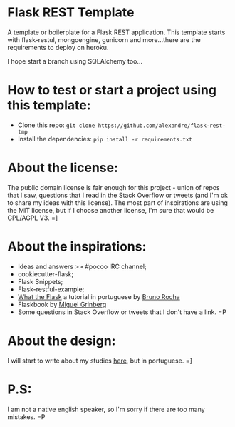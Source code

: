 # Flask REST Template

A template or boilerplate for a Flask REST application. This template starts with flask-restul, mongoengine, gunicorn 
and more...there are the requirements to deploy on heroku.

I hope start a branch using SQLAlchemy too...

# How to test or start a project using this template:

* Clone this repo: ```git clone https://github.com/alexandre/flask-rest-tmp```
* Install the dependencies: ```pip install -r requirements.txt```

# About the license:

The public domain license is fair enough for this project - union of repos that I saw, questions that I read in the Stack
Overflow or tweets (and I'm ok to share my ideas with this license). The most part of inspirations are using the MIT 
license, but if I choose another license, I'm sure that would be GPL/AGPL V3. =]

# About the inspirations:

* Ideas and answers >> #pocoo IRC channel;
* cookiecutter-flask;
* Flask Snippets;
* Flask-restful-example;
* [What the Flask](http://pythonclub.com.br/tag/what-the-flask.html) a tutorial in portuguese by [Bruno Rocha](https://github.com/rochacbruno)
* Flaskbook by [Miguel Grinberg](https://github.com/miguelgrinberg)
* Some questions in Stack Overflow or tweets that I don't have a link. =P

# About the design:

I will start to write about my studies [here](alexandre.github.io), but in portuguese. =]

# P.S:

 I am not a native english speaker, so I'm sorry if there are too many mistakes. =P
